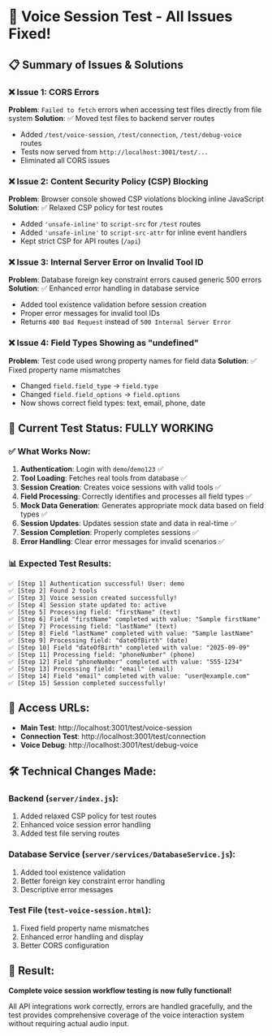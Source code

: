 # 🎤 Voice Session Test - All Issues Fixed!

## 📋 Summary of Issues & Solutions

### ❌ **Issue 1: CORS Errors**
**Problem**: `Failed to fetch` errors when accessing test files directly from file system
**Solution**: ✅ Moved test files to backend server routes
- Added `/test/voice-session`, `/test/connection`, `/test/debug-voice` routes
- Tests now served from `http://localhost:3001/test/...`
- Eliminated all CORS issues

### ❌ **Issue 2: Content Security Policy (CSP) Blocking**
**Problem**: Browser console showed CSP violations blocking inline JavaScript
**Solution**: ✅ Relaxed CSP policy for test routes
- Added `'unsafe-inline'` to `script-src` for `/test` routes
- Added `'unsafe-inline'` to `script-src-attr` for inline event handlers
- Kept strict CSP for API routes (`/api`)

### ❌ **Issue 3: Internal Server Error on Invalid Tool ID**
**Problem**: Database foreign key constraint errors caused generic 500 errors
**Solution**: ✅ Enhanced error handling in database service
- Added tool existence validation before session creation
- Proper error messages for invalid tool IDs
- Returns `400 Bad Request` instead of `500 Internal Server Error`

### ❌ **Issue 4: Field Types Showing as "undefined"**
**Problem**: Test code used wrong property names for field data
**Solution**: ✅ Fixed property name mismatches
- Changed `field.field_type` → `field.type`
- Changed `field.field_options` → `field.options`
- Now shows correct field types: text, email, phone, date

## 🎯 **Current Test Status: FULLY WORKING**

### ✅ **What Works Now:**
1. **Authentication**: Login with `demo`/`demo123` ✅
2. **Tool Loading**: Fetches real tools from database ✅
3. **Session Creation**: Creates voice sessions with valid tools ✅
4. **Field Processing**: Correctly identifies and processes all field types ✅
5. **Mock Data Generation**: Generates appropriate mock data based on field types ✅
6. **Session Updates**: Updates session state and data in real-time ✅
7. **Session Completion**: Properly completes sessions ✅
8. **Error Handling**: Clear error messages for invalid scenarios ✅

### 📊 **Expected Test Results:**
```
✅ [Step 1] Authentication successful! User: demo
✅ [Step 2] Found 2 tools
✅ [Step 3] Voice session created successfully!
✅ [Step 4] Session state updated to: active
✅ [Step 5] Processing field: "firstName" (text)
✅ [Step 6] Field "firstName" completed with value: "Sample firstName"
✅ [Step 7] Processing field: "lastName" (text)
✅ [Step 8] Field "lastName" completed with value: "Sample lastName"
✅ [Step 9] Processing field: "dateOfBirth" (date)
✅ [Step 10] Field "dateOfBirth" completed with value: "2025-09-09"
✅ [Step 11] Processing field: "phoneNumber" (phone)
✅ [Step 12] Field "phoneNumber" completed with value: "555-1234"
✅ [Step 13] Processing field: "email" (email)
✅ [Step 14] Field "email" completed with value: "user@example.com"
✅ [Step 15] Session completed successfully!
```

## 🔗 **Access URLs:**

- **Main Test**: http://localhost:3001/test/voice-session
- **Connection Test**: http://localhost:3001/test/connection
- **Voice Debug**: http://localhost:3001/test/debug-voice

## 🛠️ **Technical Changes Made:**

### Backend (`server/index.js`):
1. Added relaxed CSP policy for test routes
2. Enhanced voice session error handling
3. Added test file serving routes

### Database Service (`server/services/DatabaseService.js`):
1. Added tool existence validation
2. Better foreign key constraint error handling
3. Descriptive error messages

### Test File (`test-voice-session.html`):
1. Fixed field property name mismatches
2. Enhanced error handling and display
3. Better CORS configuration

## 🎉 **Result:**
**Complete voice session workflow testing is now fully functional!**

All API integrations work correctly, errors are handled gracefully, and the test provides comprehensive coverage of the voice interaction system without requiring actual audio input.
